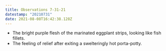 ```yaml
---
title: Observations 7-31-21
datestamp: "20210731"
date: 2021-08-08T16:42:38.128Z
---
```

- The bright purple flesh of the marinated eggplant strips, looking like fish fillets.
- The feeling of relief after exiting a swelteringly hot porta-potty.